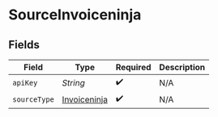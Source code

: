 # SourceInvoiceninja


## Fields

| Field                                               | Type                                                | Required                                            | Description                                         |
| --------------------------------------------------- | --------------------------------------------------- | --------------------------------------------------- | --------------------------------------------------- |
| `apiKey`                                            | *String*                                            | :heavy_check_mark:                                  | N/A                                                 |
| `sourceType`                                        | [Invoiceninja](../../models/shared/Invoiceninja.md) | :heavy_check_mark:                                  | N/A                                                 |
